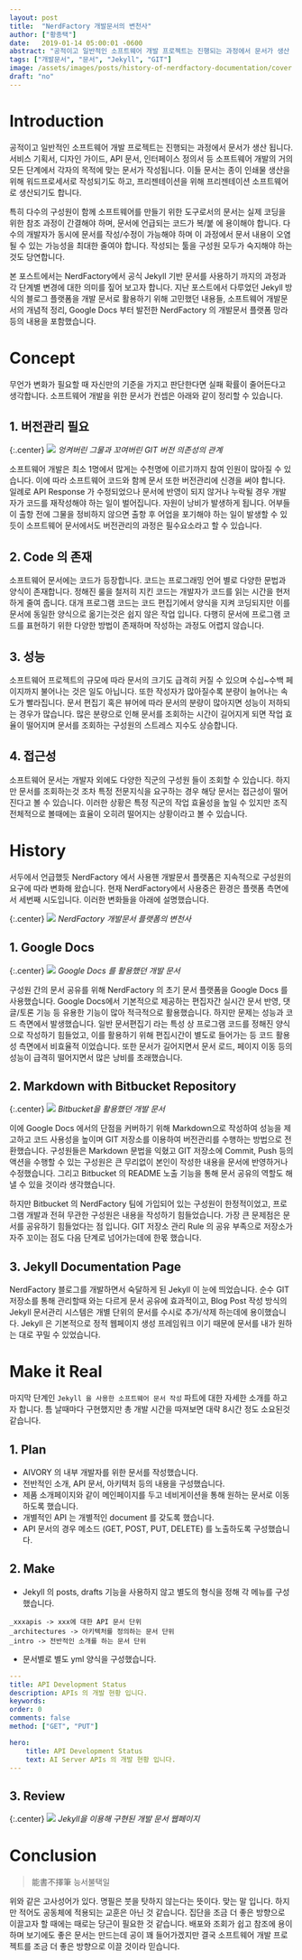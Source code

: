 ```yaml
---
layout: post
title:  "NerdFactory 개발문서의 변천사"
author: ["황종택"]
date:   2019-01-14 05:00:01 -0600
abstract: "공적이고 일반적인 소프트웨어 개발 프로젝트는 진행되는 과정에서 문서가 생산 됩니다. 서비스 기획서, 디자인 가이드, API 문서, 인터페이스 정의서 등 소프트웨어 개발의 거의 모든 단계에서 각자의 목적에 맞는 문서가 작성됩니다. 이들 문서는 종이 인쇄물 생산을 위해 워드프로세서로 작성되기도 하고, 프리젠테이션을 위해 프리젠테이션 소프트웨어로 생산되기도 합니다. 특히 다수의 구성원이 함께 소프트웨어를 만들기 위한 도구로서의 문서는 실제 코딩을 위한 참조 과정이 간결해야 하며, 문서에 언급되는 코드가 복/붙 에 용이해야 합니다. 다수의 개발자가 동시에 문서를 작성/수정이 가능해야 하며 이 과정에서 문서 내용이 오염될 수 있는 가능성을 최대한 줄여야 합니다. 작성되는 툴을 구성원 모두가 숙지해야 하는것도 당연합니다."
tags: ["개발문서", "문서", "Jekyll", "GIT"]
image: /assets/images/posts/history-of-nerdfactory-documentation/cover.jpg
draft: "no"
---
```


# Introduction

공적이고 일반적인 소프트웨어 개발 프로젝트는 진행되는 과정에서 문서가 생산 됩니다. 서비스 기획서, 디자인 가이드, API 문서, 인터페이스 정의서 등 소프트웨어 개발의 거의 모든 단계에서 각자의 목적에 맞는 문서가 작성됩니다. 이들 문서는 종이 인쇄물 생산을 위해 워드프로세서로 작성되기도 하고, 프리젠테이션을 위해 프리젠테이션 소프트웨어로 생산되기도 합니다. 

특히 다수의 구성원이 함께 소프트웨어를 만들기 위한 도구로서의 문서는 실제 코딩을 위한 참조 과정이 간결해야 하며, 문서에 언급되는 코드가 복/붙 에 용이해야 합니다. 다수의 개발자가 동시에 문서를 작성/수정이 가능해야 하며 이 과정에서 문서 내용이 오염될 수 있는 가능성을 최대한 줄여야 합니다. 작성되는 툴을 구성원 모두가 숙지해야 하는것도 당연합니다.

본 포스트에서는 NerdFactory에서 공식 Jekyll 기반 문서를 사용하기 까지의 과정과 각 단계별 변경에 대한 의미를 짚어 보고자 합니다. 지난 포스트에서 다루었던 Jekyll 방식의 블로그 플랫폼을 개발 문서로 활용하기 위해 고민했던 내용들, 소프트웨어 개발문서의 개념적 정리, Google Docs 부터 발전한 NerdFactory 의 개발문서 플랫폼 망라 등의 내용을 포함했습니다.

# Concept

무언가 변화가 필요할 때 자신만의 기준을 가지고 판단한다면 실패 확률이 줄어든다고 생각합니다. 소프트웨어 개발을 위한 문서가 컨셉은 아래와 같이 정리할 수 있습니다. 

## 1. 버전관리 필요

{:.center}
![](/assets/images/posts/history-of-nerdfactory-documentation/image0.jpg)
*엉켜버린 그물과 꼬여버린 GIT 버전 의존성의 관계*

소프트웨어 개발은 최소 1명에서 많게는 수천명에 이르기까지 참여 인원이 많아질 수 있습니다. 이에 따라 소프트웨어 코드와 함께 문서 또한 버전관리에 신경을 써야 합니다. 일례로 API Response 가 수정되었으나 문서에 반영이 되지 않거나 누락될 경우 개발자가 코드를 재작성해야 하는 일이 벌어집니다. 자원이 낭비가 발생하게 됩니다. 어부들이 출항 전에 그물을 정비하지 않으면 출항 후 어업을 포기해야 하는 일이 발생할 수 있듯이 소프트웨어 문서에서도 버전관리의 과정은 필수요소라고 할 수 있습니다.

## 2. Code 의 존재

소프트웨어 문서에는 코드가 등장합니다. 코드는 프로그래밍 언어 별로 다양한 문법과 양식이 존재합니다. 정해진 룰을 철저히 지킨 코드는 개발자가 코드를 읽는 시간을 현저하게 줄여 줍니다. 대개 프로그램 코드는 코드 편집기에서 양식을 지켜 코딩되지만 이를 문서에 동일한 양식으로 옮기는것은 쉽지 않은 작업 입니다. 다행히 문서에 프로그램 코드를 표현하기 위한 다양한 방법이 존재하며 작성하는 과정도 어렵지 않습니다. 

## 3. 성능

소프트웨어 프로젝트의 규모에 따라 문서의 크기도 급격히 커질 수 있으며 수십~수백 페이지까지 불어나는 것은 일도 아닙니다. 또한 작성자가 많아질수록 분량이 늘어나는 속도가 빨라집니다. 문서 편집기 혹은 뷰어에 따라 문서의 분량이 많아지면 성능이 저하되는 경우가 많습니다. 많은 분량으로 인해 문서를 조회하는 시간이 길어지게 되면 작업 효율이 떨어지며 문서를 조회하는 구성원의 스트레스 지수도 상승합니다.

## 4. 접근성

소프트웨어 문서는 개발자 외에도 다양한 직군의 구성원 들이 조회할 수 있습니다. 하지만 문서를 조회하는것 조차 특정 전문지식을 요구하는 경우 해당 문서는 접근성이 떨어진다고 볼 수 있습니다. 이러한 상황은 특정 직군의 작업 효율성을 높일 수 있지만 조직 전체적으로 볼때에는 효율이 오히려 떨어지는 상황이라고 볼 수 있습니다.

# History

서두에서 언급했듯 NerdFactory 에서 사용핸 개발문서 플랫폼은 지속적으로 구성원의 요구에 따라 변화해 왔습니다. 현재 NerdFactory에서 사용중은 환경은 플랫폼 측면에서 세번째 시도입니다. 이러한 변화들을 아래에 설명했습니다.

{:.center}
![](/assets/images/posts/history-of-nerdfactory-documentation/image1.png)
*NerdFactory 개발문서 플랫폼의 변천사*

## 1. Google Docs

{:.center}
![](/assets/images/posts/history-of-nerdfactory-documentation/image2.png)
*Google Docs 를 활용했던 개발 문서*

구성원 간의 문서 공유를 위해 NerdFactory 의 초기 문서 플랫폼을 Google Docs 를 사용했습니다. Google Docs에서 기본적으로 제공하는 편집자간 실시간 문서 반영, 댓글/토론 기능 등 유용한 기능이 많아 적극적으로 활용했습니다. 하지만 문제는 성능과 코드 측면에서 발생했습니다. 일반 문서편집기 라는 특성 상 프로그램 코드를 정해진 양식으로 작성하기 힘들었고, 이를 활용하기 위해 편집시간이 별도로 들어가는 등 코드 활용성 측면에서 비효율적 이었습니다. 또한 문서가 길어지면서 문서 로드, 페이지 이동 등의 성능이 급격히 떨어지면서 많은 낭비를 초래했습니다.

## 2. Markdown with Bitbucket Repository

{:.center}
![](/assets/images/posts/history-of-nerdfactory-documentation/image3.png)
*Bitbucket을 활용했던 개발 문서*

이에 Google Docs 에서의 단점을 커버하기 위해 Markdown으로 작성하여 성능을 제고하고 코드 사용성을 높이며 GIT 저장소를 이용하여 버전관리를 수행하는 방법으로 전환했습니다. 구성원들은 Markdown 문법을 익혔고 GIT 저장소에 Commit, Push 등의 액션을 수행할 수 있는 구성원은 큰 무리없이 본인이 작성한 내용을 문서에 반영하거나 수정했습니다. 그리고 Bitbucket 의 README 노출 기능을 통해 문서 공유의 역할도 해낼 수 있을 것이라 생각했습니다. 

하지만 Bitbucket 의 NerdFactory 팀에 가입되어 있는 구성원이 한정적이었고, 프로그램 개발과 전혀 무관한 구성원은 내용을 작성하기 힘들었습니다. 가장 큰 문제점은 문서를 공유하기 힘들었다는 점 입니다. GIT 저장소 관리 Rule 의 공유 부족으로 저장소가 자주 꼬이는 점도 다음 단계로 넘어가는데에 한몫 했습니다.

## 3. Jekyll Documentation Page

NerdFactory 블로그를 개발하면서 숙달하게 된 Jekyll 이 눈에 띄었습니다. 순수 GIT 저장소를 통해 관리할때 와는 다르게 문서 공유에 효과적이고, Blog Post 작성 방식의 Jekyll 문서관리 시스템은 개별 단위의 문서를 수시로 추가/삭제 하는데에 용이했습니다. Jekyll 은 기본적으로 정적 웹페이지 생성 프레임워크 이기 때문에 문서를 내가 원하는 대로 꾸밀 수 있었습니다.

# Make it Real

마지막 단계인 `Jekyll 을 사용한 소프트웨어 문서 작성` 파트에 대한 자세한 소개를 하고자 합니다. 틈 날때마다 구현했지만 총 개발 시간을 따져보면 대략 8시간 정도 소요된것 같습니다.

## 1. Plan

- AIVORY 의 내부 개발자를 위한 문서를 작성했습니다.
- 전반적인 소개, API 문서, 아키텍처 등의 내용을 구성했습니다.
- 제품 소개페이지와 같이 메인페이지를 두고 네비게이션을 통해 원하는 문서로 이동하도록 했습니다.
- 개별적인 API 는 개별적인 document 를 갖도록 했습니다.
- API 문서의 경우 메소드 (GET, POST, PUT, DELETE) 를 노출하도록 구성했습니다.

## 2. Make

- Jekyll 의 posts, drafts 기능을 사용하지 않고 별도의 형식을 정해 각 메뉴를 구성했습니다.

```text
_xxxapis -> xxx에 대한 API 문서 단위
_architectures -> 아키텍처를 정의하는 문서 단위
_intro -> 전반적인 소개를 하는 문서 단위
```

- 문서별로 별도 yml 양식을 구성했습니다.

```yml
---
title: API Development Status
description: APIs 의 개발 현황 입니다.
keywords:
order: 0
comments: false
method: ["GET", "PUT"]

hero:
    title: API Development Status
    text: AI Server APIs 의 개발 현황 입니다.
---
```

## 3. Review

{:.center}
![](/assets/images/posts/history-of-nerdfactory-documentation/image4.png)
*Jekyll을 이용해 구현된 개발 문서 웹페이지*

# Conclusion

> 能書不擇筆
능서불택일

위와 같은 고사성어가 있다. 명필은 붓을 탓하지 않는다는 뜻이다. 맞는 말 입니다. 하지만 적어도 공동체에 적용되는 교훈은 아닌 것 같습니다. 집단을 조금 더 좋은 방향으로 이끌고자 할 때에는 때로는 당근이 필요한 것 같습니다. 배포와 조회가 쉽고 참조에 용이하며 보기에도 좋은 문서는 만드는데 공이 꽤 들어가겠지만 결국 소프트웨어 개발 프로젝트를 조금 더 좋은 방향으로 이끌 것이라 믿습니다.